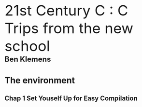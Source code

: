 <font size=10> 21st Century C : C Trips from the new school</font>  
<font size=5>**Ben Klemens**</font>

# The environment
## Chap 1 Set Youself Up for Easy Compilation
